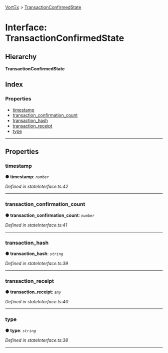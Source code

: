 [VortΞx](../README.md) > [TransactionConfirmedState](../interfaces/transactionconfirmedstate.md)

# Interface: TransactionConfirmedState

## Hierarchy

**TransactionConfirmedState**

## Index

### Properties

* [timestamp](transactionconfirmedstate.md#timestamp)
* [transaction_confirmation_count](transactionconfirmedstate.md#transaction_confirmation_count)
* [transaction_hash](transactionconfirmedstate.md#transaction_hash)
* [transaction_receipt](transactionconfirmedstate.md#transaction_receipt)
* [type](transactionconfirmedstate.md#type)

---

## Properties

<a id="timestamp"></a>

###  timestamp

**● timestamp**: *`number`*

*Defined in stateInterface.ts:42*

___
<a id="transaction_confirmation_count"></a>

###  transaction_confirmation_count

**● transaction_confirmation_count**: *`number`*

*Defined in stateInterface.ts:41*

___
<a id="transaction_hash"></a>

###  transaction_hash

**● transaction_hash**: *`string`*

*Defined in stateInterface.ts:39*

___
<a id="transaction_receipt"></a>

###  transaction_receipt

**● transaction_receipt**: *`any`*

*Defined in stateInterface.ts:40*

___
<a id="type"></a>

###  type

**● type**: *`string`*

*Defined in stateInterface.ts:38*

___

